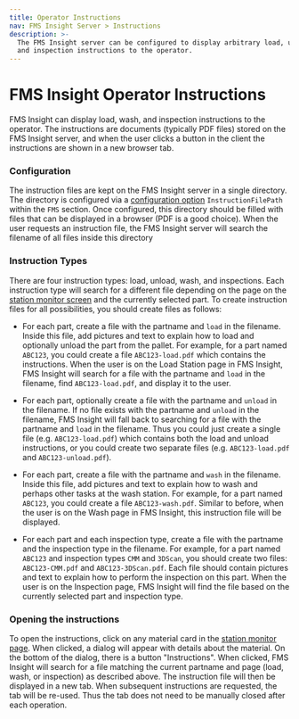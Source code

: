 ```yaml
---
title: Operator Instructions
nav: FMS Insight Server > Instructions
description: >-
  The FMS Insight server can be configured to display arbitrary load, unload, wash
  and inspection instructions to the operator.
---
```


# FMS Insight Operator Instructions

FMS Insight can display load, wash, and inspection instructions to the operator.
The instructions are documents (typically PDF files) stored on the FMS Insight server,
and when the user clicks a button in the client the instructions are shown in a new
browser tab.

### Configuration

The instruction files are kept on the FMS Insight server in a single directory. The
directory is configured via a [configuration option](server-config) `InstructionFilePath`
within the `FMS` section. Once configured, this directory should be filled with files
that can be displayed in a browser (PDF is a good choice). When the user requests an
instruction file, the FMS Insight server will search the filename of all files inside this
directory

### Instruction Types

There are four instruction types: load, unload, wash, and inspections. Each instruction type will
search for a different file depending on the page on the
[station monitor screen](client-station-monitor) and the currently selected part. To create
instruction files for all possibilities, you should create files as follows:

- For each part, create a file with the partname and `load` in the filename. Inside this
  file, add pictures and text to explain how to load and optionally unload the part from the pallet.
  For example, for a part named `ABC123`, you could create a file `ABC123-load.pdf` which contains
  the instructions. When the user is on the Load Station page in FMS Insight, FMS Insight
  will search for a file with the partname and `load` in the filename, find `ABC123-load.pdf`,
  and display it to the user.

- For each part, optionally create a file with the partname and `unload` in the filename. If no
  file exists with the partname and `unload` in the filename, FMS Insight will fall back to searching
  for a file with the partname and `load` in the filename. Thus you could just create a single file
  (e.g. `ABC123-load.pdf`) which contains both the load and unload instructions, or you could create
  two separate files (e.g. `ABC123-load.pdf` and `ABC123-unload.pdf`).

- For each part, create a file with the partname and `wash` in the filename. Inside this
  file, add pictures and text to explain how to wash and perhaps other tasks at the wash station.
  For example, for a part named `ABC123`, you could create a file `ABC123-wash.pdf`.
  Similar to before, when the user is on the Wash page in FMS Insight, this instruction file
  will be displayed.

- For each part and each inspection type, create a file with the partname and the inspection type
  in the filename. For example, for a part named `ABC123` and inspection types `CMM` and `3DScan`,
  you should create two files: `ABC123-CMM.pdf` and `ABC123-3DScan.pdf`. Each file should contain
  pictures and text to explain how to perform the inspection on this part. When the user is on
  the Inspection page, FMS Insight will find the file based on the currently selected part and
  inspection type.

### Opening the instructions

To open the instructions, click on any material card in the [station monitor page](client-station-monitor). When clicked, a dialog will appear with details about the
material. On the bottom of the dialog, there is a button "Instructions". When clicked,
FMS Insight will search for a file matching the current partname and page (load, wash, or inspection) as described above. The instruction file will then be displayed in a new tab. When subsequent instructions are requested, the tab will be re-used. Thus the tab does not need to be
manually closed after each operation.
